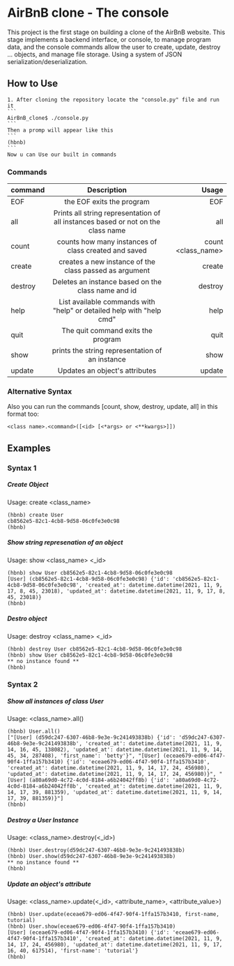 # AirBnB clone - The console

This project is the first stage on  building a clone of the AirBnB website. This stage implements a backend interface, or console, to manage program data, and the console commands allow the user to create, update, destroy ... objects, and manage file storage. Using a system of JSON serialization/deserialization.

## How to Use

    1. After cloning the repository locate the "console.py" file and run it 
    ```
    AirBnB_clone$ ./console.py 
    ```
    Then a promp will appear like this
    ```
    (hbnb)
    ```
    Now u can Use our built in commands

### Commands

|     command      |       Description       |        Usage       |
|:-----------------|:-----------------------:|-------------------:|
| EOF  |  the EOF exits the program   |    EOF     |
| all  |  Prints all string representation of all instances based or not on the class name| all <className>  |
| count|  counts how many instances of class created and saved| count <class_name> |
| create| creates a new instance of the class passed as argument| create <className> |
| destroy| Deletes an instance based on the class name and id| destroy <className> <objectId>|
| help | List available commands with "help" or detailed help with "help cmd"| help <cmd>|
| quit | The quit command exits the program | quit |
| show | prints the string representation of an instance | show <className> <objectId> |
| update| Updates an object's attributes | update <className> <id> <attName> <attVal>|

### Alternative Syntax
Also you can run the commands [count, show, destroy, update, all] in this format too: 
```
<class name>.<command>([<id> [<*args> or <**kwargs>]])
```

## Examples

### Syntax 1
##### Create Object
Usage: create <class_name>
```
(hbnb) create User
cb8562e5-82c1-4cb8-9d58-06c0fe3e0c98
(hbnb)  
```

##### Show string represenation of an object
Usage: show <class_name> <_id>
```
(hbnb) show User cb8562e5-82c1-4cb8-9d58-06c0fe3e0c98
[User] (cb8562e5-82c1-4cb8-9d58-06c0fe3e0c98) {'id': 'cb8562e5-82c1-4cb8-9d58-06c0fe3e0c98', 'created_at': datetime.datetime(2021, 11, 9, 17, 8, 45, 23018), 'updated_at': datetime.datetime(2021, 11, 9, 17, 8, 45, 23018)}
(hbnb) 
```

##### Destro object
Usage: destroy <class_name> <_id>
```
(hbnb) destroy User cb8562e5-82c1-4cb8-9d58-06c0fe3e0c98
(hbnb) show User cb8562e5-82c1-4cb8-9d58-06c0fe3e0c98
** no instance found **
(hbnb) 
```

### Syntax 2
##### Show all instances of class User
Usage: <class_name>.all()
```
(hbnb) User.all()
["[User] (d59dc247-6307-46b8-9e3e-9c241493838b) {'id': 'd59dc247-6307-46b8-9e3e-9c241493838b', 'created_at': datetime.datetime(2021, 11, 9, 14, 16, 45, 138082), 'updated_at': datetime.datetime(2021, 11, 9, 14, 45, 34, 287408), 'first_name': 'betty'}", "[User] (eceae679-ed06-4f47-90f4-1ffa157b3410) {'id': 'eceae679-ed06-4f47-90f4-1ffa157b3410', 'created_at': datetime.datetime(2021, 11, 9, 14, 17, 24, 456980), 'updated_at': datetime.datetime(2021, 11, 9, 14, 17, 24, 456980)}", "[User] (a80a69d0-4c72-4c0d-8184-a6b24042ff8b) {'id': 'a80a69d0-4c72-4c0d-8184-a6b24042ff8b', 'created_at': datetime.datetime(2021, 11, 9, 14, 17, 39, 881359), 'updated_at': datetime.datetime(2021, 11, 9, 14, 17, 39, 881359)}"]
(hbnb) 
```

##### Destroy a User Instance
Usage: <class_name>.destroy(<_id>)
```
(hbnb) User.destroy(d59dc247-6307-46b8-9e3e-9c241493838b)
(hbnb) User.show(d59dc247-6307-46b8-9e3e-9c241493838b)
** no instance found **
(hbnb) 
```

##### Update an object's attribute
Usage: <class_name>.update(<_id>, <attribute_name>, <attribute_value>)
```
(hbnb) User.update(eceae679-ed06-4f47-90f4-1ffa157b3410, first-name, tutorial)
(hbnb) User.show(eceae679-ed06-4f47-90f4-1ffa157b3410)
[User] (eceae679-ed06-4f47-90f4-1ffa157b3410) {'id': 'eceae679-ed06-4f47-90f4-1ffa157b3410', 'created_at': datetime.datetime(2021, 11, 9, 14, 17, 24, 456980), 'updated_at': datetime.datetime(2021, 11, 9, 17, 16, 40, 617514), 'first-name': 'tutorial'}
(hbnb) 
```
